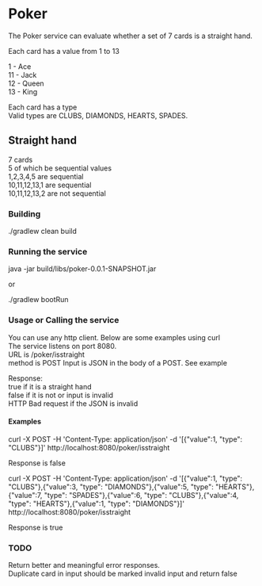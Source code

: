 # Poker
The Poker service can evaluate whether a set of 7 cards is a straight hand.

Each card has a value from 1 to 13

1 - Ace  
11 - Jack  
12 - Queen   
13 - King

Each card has a type  
Valid types are CLUBS, DIAMONDS, HEARTS, SPADES.  

## Straight hand
7 cards    
5 of which be sequential values     
1,2,3,4,5 are sequential  
10,11,12,13,1 are sequential  
10,11,12,13,2 are not sequential  

### Building

./gradlew clean build

### Running the service

java -jar build/libs/poker-0.0.1-SNAPSHOT.jar

or

./gradlew bootRun

### Usage or Calling the service

You can use any http client. Below are some examples using curl  
The service listens on port 8080.  
URL is /poker/isstraight  
method is POST
Input is JSON in the body of a POST. See example  

Response:  
true if it is a straight hand  
false if it is not or input is invalid  
HTTP Bad request if the JSON is invalid

#### Examples
curl -X POST -H 'Content-Type: application/json' -d '[{"value":1, "type": "CLUBS"}]' http://localhost:8080/poker/isstraight

Response is false

curl -X POST -H 'Content-Type: application/json' -d '[{"value":1, "type": "CLUBS"},{"value":3, "type": "DIAMONDS"},{"value":5, "type": "HEARTS"},{"value":7, "type": "SPADES"},{"value":6, "type": "CLUBS"},{"value":4, "type": "HEARTS"},{"value":1, "type": "DIAMONDS"}]' http://localhost:8080/poker/isstraight

Response is true

### TODO

Return better and meaningful error responses.  
Duplicate card in input should be marked invalid input and return false
